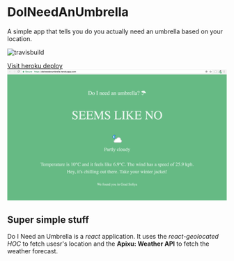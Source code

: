 # DoINeedAnUmbrella

A simple app that tells you do you actually need an umbrella based on your location. 

![travisbuild](https://travis-ci.org/Branimir123/DoINeedAnUmbrella.svg?branch=master)


[Visit heroku deploy](https://doineedanumbrella.herokuapp.com/)
![screenshot](screenshot/screen.png)

## Super simple stuff
Do I Need an Umbrella is a *react* application. It uses the *react-geolocated HOC* to fetch usesr's location and the **Apixu: Weather API** to fetch the weather forecast. 


